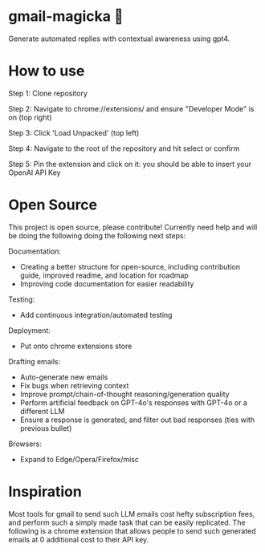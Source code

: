 # gmail-magicka 🔮
 Generate automated replies with contextual awareness using gpt4.

# How to use

Step 1: Clone repository 

Step 2: Navigate to chrome://extensions/ and ensure "Developer Mode" is on (top right)

Step 3: Click 'Load Unpacked' (top left) 

Step 4: Navigate to the root of the repository and hit select or confirm

Step 5: Pin the extension and click on it: you should be able to insert your OpenAI API Key


# Open Source
This project is open source, please contribute! Currently need help and will be doing the following doing the following next steps:

Documentation: 
* Creating a better structure for open-source, including contribution guide, improved readme, and location for roadmap
* Improving code documentation for easier readability

Testing:
* Add continuous integration/automated testing

Deployment:
* Put onto chrome extensions store

Drafting emails:
* Auto-generate new emails
* Fix bugs when retrieving context
* Improve prompt/chain-of-thought reasoning/generation quality
* Perform artificial feedback on GPT-4o's responses with GPT-4o or a different LLM 
* Ensure a response is generated, and filter out bad responses (ties with previous bullet)

Browsers:
* Expand to Edge/Opera/Firefox/misc


# Inspiration

Most tools for gmail to send such LLM emails cost hefty subscription fees, and perform such a simply made task that can be easily replicated. The following is a chrome extension that allows people to send such generated emails at 0 additional cost to their API key.
